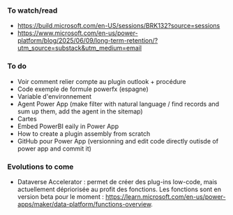 ### To watch/read
- https://build.microsoft.com/en-US/sessions/BRK132?source=sessions
- https://www.microsoft.com/en-us/power-platform/blog/2025/06/09/long-term-retention/?utm_source=substack&utm_medium=email

### To do
- Voir comment relier compte au plugin outlook + procédure
- Code exemple de formule powerfx (espagne)
- Variable d'environnement
- Agent Power App (make filter with natural language / find records and sum up them, add the agent in the sitemap)
- Cartes
- Embed PowerBI eaily in Power App
- How to create a plugin assembly from scratch
- GitHub pour Power App (versionning and edit code directly outisde of power app and commit it)


### Evolutions to come
- Dataverse Accelerator : permet de créer des plug-ins low-code, mais actuellement dépriorisée au profit des fonctions. Les fonctions sont en version beta pour le moment : https://learn.microsoft.com/en-us/power-apps/maker/data-platform/functions-overview.
